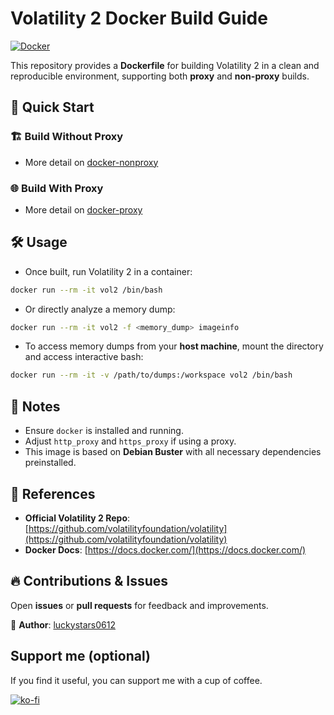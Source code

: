 # Volatility 2 Docker Build Guide

[![Docker](https://img.shields.io/badge/Docker-Build-blue)](https://www.docker.com/)

This repository provides a **Dockerfile** for building Volatility 2 in a clean and reproducible environment, supporting both **proxy** and **non-proxy** builds.

## 🚀 Quick Start

### 🏗️ Build Without Proxy
- More detail on [docker-nonproxy](./docker-nonproxy/)

### 🌐 Build With Proxy
- More detail on [docker-proxy](./docker-proxy/)

## 🛠️ Usage

- Once built, run Volatility 2 in a container:

```sh
docker run --rm -it vol2 /bin/bash
```

- Or directly analyze a memory dump:

```sh
docker run --rm -it vol2 -f <memory_dump> imageinfo
```

- To access memory dumps from your **host machine**, mount the directory and access interactive bash:

```sh
docker run --rm -it -v /path/to/dumps:/workspace vol2 /bin/bash
```

## 📝 Notes
- Ensure `docker` is installed and running.
- Adjust `http_proxy` and `https_proxy` if using a proxy.
- This image is based on **Debian Buster** with all necessary dependencies preinstalled.

## 🔗 References
- **Official Volatility 2 Repo**: [https://github.com/volatilityfoundation/volatility](https://github.com/volatilityfoundation/volatility)
- **Docker Docs**: [https://docs.docker.com/](https://docs.docker.com/)

## 🔥 Contributions & Issues
Open **issues** or **pull requests** for feedback and improvements.

🔹 **Author**: [luckystars0612](https://github.com/luckystars0612)  

## Support me (optional)
If you find it useful, you can support me with a cup of coffee.

[![ko-fi](https://ko-fi.com/img/githubbutton_sm.svg)](https://ko-fi.com/Y8Y2123O0D)
